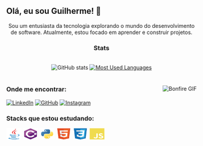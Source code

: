 ## Olá, eu sou Guilherme! 👋

<div align="center">
Sou um entusiasta da tecnologia explorando o mundo do desenvolvimento de software. Atualmente, estou focado em aprender e construir projetos.
</div>

<div style="text-align: center;" align="center">
  <h3> Stats </h3>
  <br>
  <img src="https://github-readme-stats-git-masterrstaa-rickstaa.vercel.app/api?username=guillcodes&hide_title=true&show_icons=true&include_all_commits=false&count_private=true&line_height=25&hide=issues&bg_color=000&title_color=6e5494&text_color=fff&border_radius=3&border_color=30363d&icon_color=6e5494&theme=dark" alt="GitHub stats">

  <a href="https://github.com/guillcodes/github-readme-stats">
    <img src="https://github-readme-stats-git-masterrstaa-rickstaa.vercel.app/api/top-langs/?username=guillcodes&line_height=10&card_width=290&layout=compact&hide_title=false&count_private=true&langs_count=4&show_icons=true&title_color=6e5494&hide=html,css&bg_color=000&text_color=8b8b8b&border_radius=3&border_color=30363d&count_private=true" alt="Most Used Languages">
  </a>
</div>

#
<img align="right" alt="Bonfire GIF" height="190px" src="https://raw.githubusercontent.com/mfrickss/mfrickss/output/bonfire.gif">

<h3 align="left">Onde me encontrar:</h3>

[![LinkedIn](https://img.shields.io/badge/-LinkedIn-000?style=for-the-badge&logo=linkedin&logoColor=6e5494&color:FFF)](https://www.linkedin.com/in/guilherme-candida-de-amorim-222989343/)
[![GitHub](https://img.shields.io/badge/-GitHub-000?style=for-the-badge&logo=github&logoColor=6e5494&color:FFF)](https://github.com/guillcodes)
[![Instagram](https://img.shields.io/badge/-Instagram-000?style=for-the-badge&logo=instagram&logoColor=6e5494&color:FFF)](https://www.instagram.com/amorimg1/)

<h3 align="left">Stacks que estou estudando:</h3>

<div align="left">
  <img align="center" alt="Guill-Java" height="30" width="40" src="https://raw.githubusercontent.com/devicons/devicon/master/icons/java/java-original.svg">
  <img align="center" alt="Guill-Csharp" height="30" width="40" src="https://raw.githubusercontent.com/devicons/devicon/master/icons/csharp/csharp-original.svg">
  <img align="center" alt="Guill-Python" height="30" width="40" src="https://raw.githubusercontent.com/devicons/devicon/master/icons/python/python-original.svg">
  <img align="center" alt="Guill-HTML" height="30" width="40" src="https://raw.githubusercontent.com/devicons/devicon/master/icons/html5/html5-original.svg">
  <img align="center" alt="Guill-CSS" height="30" width="40" src="https://raw.githubusercontent.com/devicons/devicon/master/icons/css3/css3-original.svg">
  <img align="center" alt="Guill-Js" height="30" width="40" src="https://raw.githubusercontent.com/devicons/devicon/master/icons/javascript/javascript-plain.svg">
</div>

#

##
